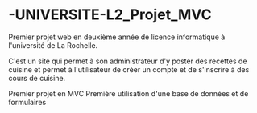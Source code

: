 # -UNIVERSITE-L2_Projet_MVC

Premier projet web en deuxième année de licence informatique à l'université de La Rochelle.

C'est un site qui permet à son administrateur d'y poster des recettes de cuisine et permet à l'utilisateur de créer un compte et de s'inscrire à des cours de cuisine.

Premier projet en MVC
Première utilisation d'une base de données et de formulaires
